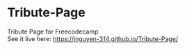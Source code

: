 # Tribute-Page
Tribute Page for Freecodecamp<br/>
See it live here: https://jnguyen-314.github.io/Tribute-Page/
